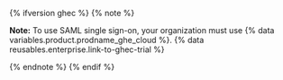 {% ifversion ghec %}
{% note %}

**Note:** To use SAML single sign-on, your organization must use {% data variables.product.prodname_ghe_cloud %}. {% data reusables.enterprise.link-to-ghec-trial %}

{% endnote %}
{% endif %}
